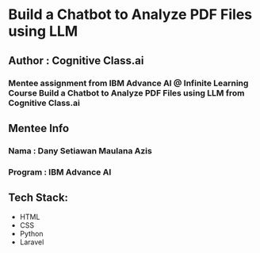 # Build a Chatbot to Analyze PDF Files using LLM

## Author : Cognitive Class.ai

### Mentee assignment from IBM Advance AI @ Infinite Learning Course Build a Chatbot to Analyze PDF Files using LLM from Cognitive Class.ai

## Mentee Info
### Nama : Dany Setiawan Maulana Azis
### Program : IBM Advance AI

## Tech Stack:

* HTML 
* CSS
* Python 
* Laravel
